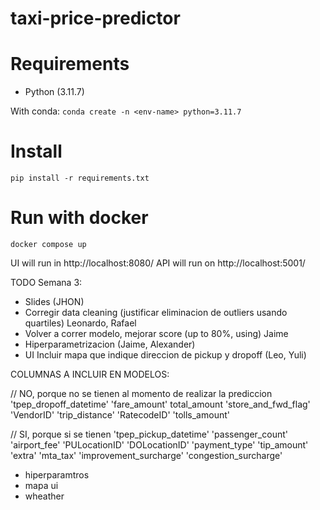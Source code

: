 # taxi-price-predictor

# Requirements

- Python (3.11.7)

With conda:
`conda create -n <env-name> python=3.11.7`

# Install

`pip install -r requirements.txt`

# Run with docker

`docker compose up`

UI will run in http://localhost:8080/
API will run on http://localhost:5001/


TODO Semana 3:

- Slides (JHON)
- Corregir data cleaning (justificar eliminacion de outliers usando quartiles) Leonardo, Rafael
- Volver a correr modelo, mejorar score (up to 80%, using) Jaime
- Hiperparametrizacion (Jaime, Alexander)
- UI Incluir mapa que indique direccion de pickup y dropoff (Leo, Yuli)

COLUMNAS A INCLUIR EN MODELOS:

// NO, porque no se tienen al momento de realizar la prediccion
'tpep_dropoff_datetime'
'fare_amount'
total_amount
'store_and_fwd_flag'
'VendorID'
'trip_distance'
'RatecodeID'
'tolls_amount'

// SI, porque si se tienen
'tpep_pickup_datetime'
'passenger_count'
'airport_fee'
'PULocationID'
'DOLocationID'
'payment_type'
'tip_amount'
'extra'
'mta_tax'
'improvement_surcharge'
'congestion_surcharge'


- hiperparamtros
- mapa ui
- wheather
